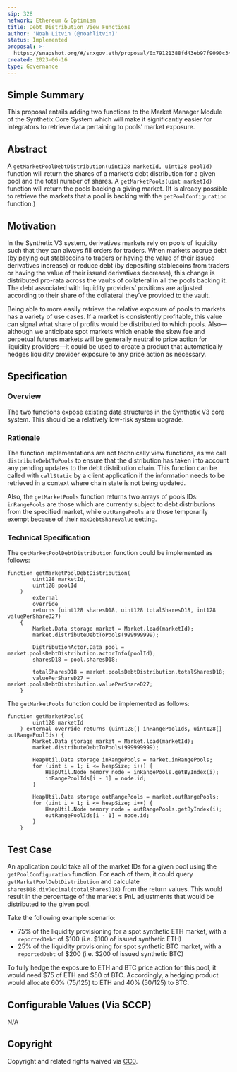 ```yaml
---
sip: 328
network: Ethereum & Optimism
title: Debt Distribution View Functions
author: 'Noah Litvin (@noahlitvin)'
status: Implemented
proposal: >-
  https://snapshot.org/#/snxgov.eth/proposal/0x79121388fd43eb97f9090c3487ee065260917118d0af13dfb701be6a74b30ee1
created: 2023-06-16
type: Governance
---
```


## Simple Summary

This proposal entails adding two functions to the Market Manager Module of the Synthetix Core System which will make it significantly easier for integrators to retrieve data pertaining to pools’ market exposure.

## Abstract

A `getMarketPoolDebtDistribution(uint128 marketId, uint128 poolId)` function will return the shares of a market’s debt distribution for a given pool and the total number of shares. A `getMarketPools(uint marketId)` function will return the pools backing a giving market. (It is already possible to retrieve the markets that a pool is backing with the `getPoolConfiguration` function.)

## Motivation

In the Synthetix V3 system, derivatives markets rely on pools of liquidity such that they can always fill orders for traders. When markets accrue debt (by paying out stablecoins to traders or having the value of their issued derivatives increase) or reduce debt (by depositing stablecoins from traders or having the value of their issued derivatives decrease), this change is distributed pro-rata across the vaults of collateral in all the pools backing it. The debt associated with liquidity providers’ positions are adjusted according to their share of the collateral they’ve provided to the vault.

Being able to more easily retrieve the relative exposure of pools to markets has a variety of use cases. If a market is consistently profitable, this value can signal what share of profits would be distributed to which pools. Also—although we anticipate spot markets which enable the skew fee and perpetual futures markets will be generally neutral to price action for liquidity providers—it could be used to create a product that automatically hedges liquidity provider exposure to any price action as necessary.

## Specification

### Overview

The two functions expose existing data structures in the Synthetix V3 core system. This should be a relatively low-risk system upgrade.

### Rationale

The function implementations are not technically view functions, as we call `distributeDebtToPools` to ensure that the distribution has taken into account any pending updates to the debt distribution chain. This function can be called with `callStatic` by a client application if the information needs to be retrieved in a context where chain state is not being updated.

Also, the `getMarketPools` function returns two arrays of pools IDs: `inRangePools` are those which are currently subject to debt distributions from the specified market, while `outRangePools` are those temporarily exempt because of their `maxDebtShareValue` setting.

### Technical Specification

The `getMarketPoolDebtDistribution` function could be implemented as follows:

```solidity
function getMarketPoolDebtDistribution(
        uint128 marketId,
        uint128 poolId
    )
        external
        override
        returns (uint128 sharesD18, uint128 totalSharesD18, int128 valuePerShareD27)
    {
        Market.Data storage market = Market.load(marketId);
        market.distributeDebtToPools(999999999);

        DistributionActor.Data pool = market.poolsDebtDistribution.actorInfo(poolId);
        sharesD18 = pool.sharesD18;

        totalSharesD18 = market.poolsDebtDistribution.totalSharesD18;
        valuePerShareD27 = market.poolsDebtDistribution.valuePerShareD27;
    }
```

The `getMarketPools` function could be implemented as follows:

```solidity
function getMarketPools(
        uint128 marketId
    ) external override returns (uint128[] inRangePoolIds, uint128[] outRangePoolIds) {
        Market.Data storage market = Market.load(marketId);
        market.distributeDebtToPools(999999999);

        HeapUtil.Data storage inRangePools = market.inRangePools;
        for (uint i = 1; i <= heapSize; i++) {
            HeapUtil.Node memory node = inRangePools.getByIndex(i);
            inRangePoolIds[i - 1] = node.id;
        }

        HeapUtil.Data storage outRangePools = market.outRangePools;
        for (uint i = 1; i <= heapSize; i++) {
            HeapUtil.Node memory node = outRangePools.getByIndex(i);
            outRangePoolIds[i - 1] = node.id;
        }
    }
```

## Test Case

An application could take all of the market IDs for a given pool using the `getPoolConfiguration` function. For each of them, it could query `getMarketPoolDebtDistribution` and calculate `sharesD18.divDecimal(totalSharesD18)` from the return values. This would result in the percentage of the market's PnL adjustments that would be distributed to the given pool.

Take the following example scenario:

- 75% of the liquidity provisioning for a spot synthetic ETH market, with a `reportedDebt` of $100 (i.e. $100 of issued synthetic ETH)
- 25% of the liquidity provisioning for spot synthetic BTC market, with a `reportedDebt` of $200 (i.e. $200 of issued synthetic BTC)

To fully hedge the exposure to ETH and BTC price action for this pool, it would need $75 of ETH and $50 of BTC. Accordingly, a hedging product would allocate 60% (75/125) to ETH and 40% (50/125) to BTC.

## Configurable Values (Via SCCP)

N/A

## Copyright

Copyright and related rights waived via [CC0](https://creativecommons.org/publicdomain/zero/1.0/).
